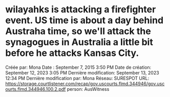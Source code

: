 # wilayahks is attacking a firefighter event. US time is about a day behind Austraha time, so we'II attack the synagogues in Australia a little bit  before he attacks Kansas City.

Créée par: Mona
Date : September 7, 2015 3:50 PM
Date de création: September 12, 2023 3:05 PM
Dernière modification: September 13, 2023 12:34 PM
Dernière modification par: Mona
Réseau: SURESPOT
URL: https://storage.courtlistener.com/recap/gov.uscourts.flmd.344946/gov.uscourts.flmd.344946.100.2.pdf
person: AusWitness